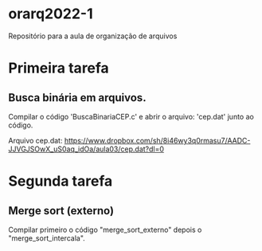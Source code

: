 # orarq2022-1
Repositório para a aula de organização de arquivos

# Primeira tarefa 
## Busca binária em arquivos.
Compilar o código 'BuscaBinariaCEP.c' e abrir o arquivo: 'cep.dat' junto ao código.

Arquivo cep.dat: https://www.dropbox.com/sh/8i46wy3q0rmasu7/AADC-JJVGJSOwX_uS0aq_idOa/aula03/cep.dat?dl=0

# Segunda tarefa 
## Merge sort (externo)
Compilar primeiro o código "merge_sort_externo" depois o "merge_sort_intercala".

